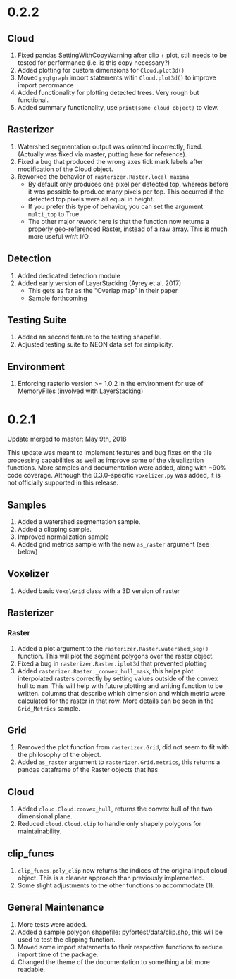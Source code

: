 # 0.2.2

## Cloud
1. Fixed pandas SettingWithCopyWarning after clip + plot, still needs to be tested for performance (i.e. is this copy
    necessary?)
2. Added plotting for custom dimensions for `Cloud.plot3d()`
3. Moved `pyqtgraph` import statements witin `Cloud.plot3d()` to improve import perormance
4. Added functionality for plotting detected trees. Very rough but functional.
5. Added summary functionality, use `print(some_cloud_object)` to view.

## Rasterizer
1. Watershed segmentation output was oriented incorrectly, fixed. (Actually was fixed via master, putting here for
    reference).
2. Fixed a bug that produced the wrong axes tick mark labels after modification of the Cloud object.
3. Reworked the behavior of `rasterizer.Raster.local_maxima`
    - By default only produces one pixel per detected top, whereas before it was possible to produce many pixels per
    top. This occurred if the detected top pixels were all equal in height.
    - If you prefer this type of behavior, you can set the argument `multi_top` to True
    - The other major rework here is that the function now returns a properly geo-referenced Raster, instead of a raw
    array. This is much more useful w/r/t I/O. 

## Detection
1. Added dedicated detection module
2. Added early version of LayerStacking (Ayrey et al. 2017)
    - This gets as far as the "Overlap map" in their paper
    - Sample forthcoming
    
## Testing Suite
1. Added an second feature to the testing shapefile.
2. Adjusted testing suite to NEON data set for simplicity.

## Environment
1. Enforcing rasterio version >= 1.0.2 in the environment for use of MemoryFiles (involved with LayerStacking)

# 0.2.1

Update merged to master: May 9th, 2018

This update was meant to implement features and bug fixes on the tile processing capabilities as well as improve some of the visualization functions. More samples and documentation were added, along with ~90% code coverage. Although the 0.3.0-specific `voxelizer.py` was added, it is not officially supported in this release.

## Samples
1. Added a watershed segmentation sample.
2. Added a clipping sample.
3. Improved normalization sample
4. Added grid metrics sample with the new `as_raster` argument (see below)

## Voxelizer
1. Added basic `VoxelGrid` class with a 3D version of raster

## Rasterizer
### Raster
1. Added a plot argument to the `rasterizer.Raster.watershed_seg()` function. This will plot the segment polygons over the raster object.
2. Fixed a bug in `rasterizer.Raster.iplot3d` that prevented plotting
3. Added `rasterizer.Raster._convex_hull_mask`, this helps plot interpolated rasters correctly by setting values outside
   of the convex hull to nan. This will help with future plotting and writing function to be written.
   columns that describe which dimension and which metric were calculated for the raster in that row. More details can
   be seen in the `Grid_Metrics` sample.
## Grid
1. Removed the plot function from `rasterizer.Grid`, did not seem to fit with the philosophy of the object.
2. Added `as_raster` argument to `rasterizer.Grid.metrics`, this returns a pandas dataframe of the Raster objects that has

## Cloud
1. Added `cloud.Cloud.convex_hull`, returns the convex hull of the two dimensional plane.
2. Reduced `cloud.Cloud.clip` to handle only shapely polygons for maintainability.

## clip_funcs
1. `clip_funcs.poly_clip` now returns the indices of the original input cloud object. This is a cleaner approach than previously implemented.
2. Some slight adjustments to the other functions to accommodate (1).

## General Maintenance
1. More tests were added.
2. Added a sample polygon shapefile: pyfortest/data/clip.shp, this will be used to test the clipping function.
3. Moved some import statements to their respective functions to reduce import time of the package.
4. Changed the theme of the documentation to something a bit more readable.
